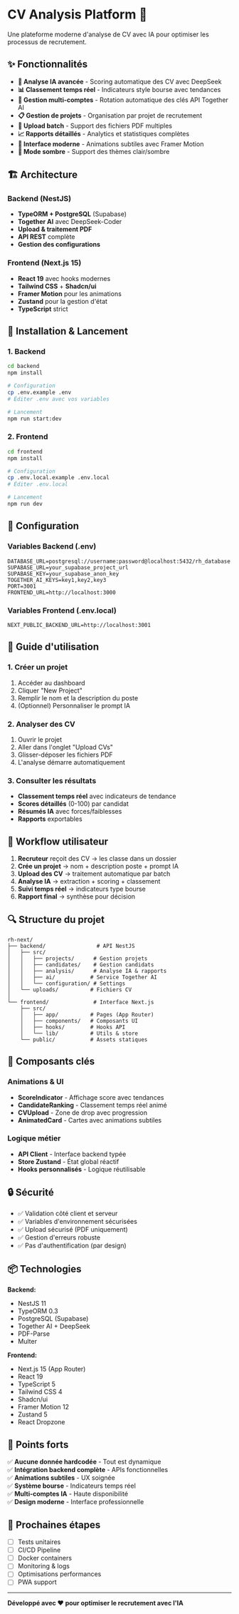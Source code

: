 # CV Analysis Platform 🚀

Une plateforme moderne d'analyse de CV avec IA pour optimiser les processus de recrutement.

## ✨ Fonctionnalités

- **🤖 Analyse IA avancée** - Scoring automatique des CV avec DeepSeek
- **📊 Classement temps réel** - Indicateurs style bourse avec tendances
- **🔄 Gestion multi-comptes** - Rotation automatique des clés API Together AI
- **📋 Gestion de projets** - Organisation par projet de recrutement
- **📁 Upload batch** - Support des fichiers PDF multiples
- **📈 Rapports détaillés** - Analytics et statistiques complètes
- **🎨 Interface moderne** - Animations subtiles avec Framer Motion
- **🌙 Mode sombre** - Support des thèmes clair/sombre

## 🏗️ Architecture

### Backend (NestJS)
- **TypeORM + PostgreSQL** (Supabase)
- **Together AI** avec DeepSeek-Coder
- **Upload & traitement PDF** 
- **API REST** complète
- **Gestion des configurations**

### Frontend (Next.js 15)
- **React 19** avec hooks modernes
- **Tailwind CSS** + **Shadcn/ui**
- **Framer Motion** pour les animations
- **Zustand** pour la gestion d'état
- **TypeScript** strict

## 🚀 Installation & Lancement

### 1. Backend

```bash
cd backend
npm install

# Configuration
cp .env.example .env
# Éditer .env avec vos variables

# Lancement
npm run start:dev
```

### 2. Frontend

```bash
cd frontend
npm install

# Configuration
cp .env.local.example .env.local
# Éditer .env.local

# Lancement
npm run dev
```

## 🔧 Configuration

### Variables Backend (.env)
```env
DATABASE_URL=postgresql://username:password@localhost:5432/rh_database
SUPABASE_URL=your_supabase_project_url
SUPABASE_KEY=your_supabase_anon_key
TOGETHER_AI_KEYS=key1,key2,key3
PORT=3001
FRONTEND_URL=http://localhost:3000
```

### Variables Frontend (.env.local)
```env
NEXT_PUBLIC_BACKEND_URL=http://localhost:3001
```

## 📖 Guide d'utilisation

### 1. Créer un projet
1. Accéder au dashboard
2. Cliquer "New Project"
3. Remplir le nom et la description du poste
4. (Optionnel) Personnaliser le prompt IA

### 2. Analyser des CV
1. Ouvrir le projet
2. Aller dans l'onglet "Upload CVs"
3. Glisser-déposer les fichiers PDF
4. L'analyse démarre automatiquement

### 3. Consulter les résultats
- **Classement temps réel** avec indicateurs de tendance
- **Scores détaillés** (0-100) par candidat
- **Résumés IA** avec forces/faiblesses
- **Rapports** exportables

## 🎯 Workflow utilisateur

1. **Recruteur** reçoit des CV → les classe dans un dossier
2. **Crée un projet** → nom + description poste + prompt IA
3. **Upload des CV** → traitement automatique par batch
4. **Analyse IA** → extraction + scoring + classement
5. **Suivi temps réel** → indicateurs type bourse
6. **Rapport final** → synthèse pour décision

## 🔍 Structure du projet

```
rh-next/
├── backend/                # API NestJS
│   ├── src/
│   │   ├── projects/      # Gestion projets
│   │   ├── candidates/    # Gestion candidats  
│   │   ├── analysis/      # Analyse IA & rapports
│   │   ├── ai/           # Service Together AI
│   │   └── configuration/ # Settings
│   └── uploads/          # Fichiers CV
│
└── frontend/              # Interface Next.js
    ├── src/
    │   ├── app/          # Pages (App Router)
    │   ├── components/   # Composants UI
    │   ├── hooks/        # Hooks API
    │   └── lib/          # Utils & store
    └── public/           # Assets statiques
```

## 🎨 Composants clés

### Animations & UI
- **ScoreIndicator** - Affichage score avec tendances
- **CandidateRanking** - Classement temps réel animé
- **CVUpload** - Zone de drop avec progression
- **AnimatedCard** - Cartes avec animations subtiles

### Logique métier
- **API Client** - Interface backend typée
- **Store Zustand** - État global réactif
- **Hooks personnalisés** - Logique réutilisable

## 🔒 Sécurité

- ✅ Validation côté client et serveur
- ✅ Variables d'environnement sécurisées
- ✅ Upload sécurisé (PDF uniquement)
- ✅ Gestion d'erreurs robuste
- ✅ Pas d'authentification (par design)

## 📦 Technologies

**Backend:**
- NestJS 11
- TypeORM 0.3
- PostgreSQL (Supabase)
- Together AI + DeepSeek
- PDF-Parse
- Multer

**Frontend:**
- Next.js 15 (App Router)
- React 19
- TypeScript 5
- Tailwind CSS 4
- Shadcn/ui
- Framer Motion 12
- Zustand 5
- React Dropzone

## 🎯 Points forts

✅ **Aucune donnée hardcodée** - Tout est dynamique  
✅ **Intégration backend complète** - APIs fonctionnelles  
✅ **Animations subtiles** - UX soignée  
✅ **Système bourse** - Indicateurs temps réel  
✅ **Multi-comptes IA** - Haute disponibilité  
✅ **Design moderne** - Interface professionnelle  

## 🚦 Prochaines étapes

- [ ] Tests unitaires
- [ ] CI/CD Pipeline  
- [ ] Docker containers
- [ ] Monitoring & logs
- [ ] Optimisations performances
- [ ] PWA support

---

**Développé avec ❤️ pour optimiser le recrutement avec l'IA**